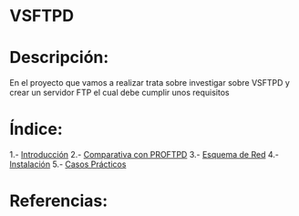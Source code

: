 # VSFTPD

# Descripción:
En el proyecto que vamos a realizar trata sobre investigar sobre VSFTPD y crear un servidor
FTP el cual debe cumplir unos requisitos

# Índice:
1.- [Introducción]()
2.- [Comparativa con PROFTPD]()
3.- [Esquema de Red]()
4.- [Instalación]()
5.- [Casos Prácticos]()

# Referencias:

